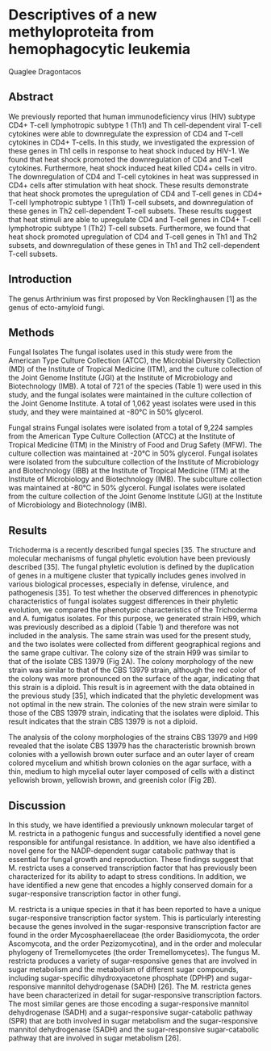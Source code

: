 # Descriptives of a new methyloproteita from hemophagocytic leukemia
Quaglee Dragontacos


## Abstract
We previously reported that human immunodeficiency virus (HIV) subtype CD4+ T-cell lymphotropic subtype 1 (Th1) and Th cell-dependent viral T-cell cytokines were able to downregulate the expression of CD4 and T-cell cytokines in CD4+ T-cells. In this study, we investigated the expression of these genes in Th1 cells in response to heat shock induced by HIV-1. We found that heat shock promoted the downregulation of CD4 and T-cell cytokines. Furthermore, heat shock induced heat killed CD4+ cells in vitro. The downregulation of CD4 and T-cell cytokines in heat was suppressed in CD4+ cells after stimulation with heat shock. These results demonstrate that heat shock promotes the upregulation of CD4 and T-cell genes in CD4+ T-cell lymphotropic subtype 1 (Th1) T-cell subsets, and downregulation of these genes in Th2 cell-dependent T-cell subsets. These results suggest that heat stimuli are able to upregulate CD4 and T-cell genes in CD4+ T-cell lymphotropic subtype 1 (Th2) T-cell subsets. Furthermore, we found that heat shock promoted upregulation of CD4 and T-cell genes in Th1 and Th2 subsets, and downregulation of these genes in Th1 and Th2 cell-dependent T-cell subsets.


## Introduction
The genus Arthrinium was first proposed by Von Recklinghausen [1] as the genus of ecto-amyloid fungi.


## Methods
Fungal Isolates
The fungal isolates used in this study were from the American Type Culture Collection (ATCC), the Microbial Diversity Collection (MD) of the Institute of Tropical Medicine (ITM), and the culture collection of the Joint Genome Institute (JGI) at the Institute of Microbiology and Biotechnology (IMB). A total of 721 of the species (Table 1) were used in this study, and the fungal isolates were maintained in the culture collection of the Joint Genome Institute. A total of 1,062 yeast isolates were used in this study, and they were maintained at -80°C in 50% glycerol.

Fungal strains
Fungal isolates were isolated from a total of 9,224 samples from the American Type Culture Collection (ATCC) at the Institute of Tropical Medicine (ITM) in the Ministry of Food and Drug Safety (MFW). The culture collection was maintained at -20°C in 50% glycerol. Fungal isolates were isolated from the subculture collection of the Institute of Microbiology and Biotechnology (IBB) at the Institute of Tropical Medicine (ITM) at the Institute of Microbiology and Biotechnology (IMB). The subculture collection was maintained at -80°C in 50% glycerol. Fungal isolates were isolated from the culture collection of the Joint Genome Institute (JGI) at the Institute of Microbiology and Biotechnology (IMB).


## Results
Trichoderma is a recently described fungal species [35. The structure and molecular mechanisms of fungal phyletic evolution have been previously described [35]. The fungal phyletic evolution is defined by the duplication of genes in a multigene cluster that typically includes genes involved in various biological processes, especially in defense, virulence, and pathogenesis [35]. To test whether the observed differences in phenotypic characteristics of fungal isolates suggest differences in their phyletic evolution, we compared the phenotypic characteristics of the Trichoderma and A. fumigatus isolates. For this purpose, we generated strain H99, which was previously described as a diploid (Table 1) and therefore was not included in the analysis. The same strain was used for the present study, and the two isolates were collected from different geographical regions and the same grape cultivar. The colony size of the strain H99 was similar to that of the isolate CBS 13979 (Fig 2A). The colony morphology of the new strain was similar to that of the CBS 13979 strain, although the red color of the colony was more pronounced on the surface of the agar, indicating that this strain is a diploid. This result is in agreement with the data obtained in the previous study [35], which indicated that the phyletic development was not optimal in the new strain. The colonies of the new strain were similar to those of the CBS 13979 strain, indicating that the isolates were diploid. This result indicates that the strain CBS 13979 is not a diploid.

The analysis of the colony morphologies of the strains CBS 13979 and H99 revealed that the isolate CBS 13979 has the characteristic brownish brown colonies with a yellowish brown outer surface and an outer layer of cream colored mycelium and whitish brown colonies on the agar surface, with a thin, medium to high mycelial outer layer composed of cells with a distinct yellowish brown, yellowish brown, and greenish color (Fig 2B).


## Discussion
In this study, we have identified a previously unknown molecular target of M. restricta in a pathogenic fungus and successfully identified a novel gene responsible for antifungal resistance. In addition, we have also identified a novel gene for the NADP-dependent sugar catabolic pathway that is essential for fungal growth and reproduction. These findings suggest that M. restricta uses a conserved transcription factor that has previously been characterized for its ability to adapt to stress conditions. In addition, we have identified a new gene that encodes a highly conserved domain for a sugar-responsive transcription factor in other fungi.

M. restricta is a unique species in that it has been reported to have a unique sugar-responsive transcription factor system. This is particularly interesting because the genes involved in the sugar-responsive transcription factor are found in the order Mycosphaerellaceae (the order Basidiomycota, the order Ascomycota, and the order Pezizomycotina), and in the order and molecular phylogeny of Tremellomycetes (the order Tremellomycetes). The fungus M. restricta produces a variety of sugar-responsive genes that are involved in sugar metabolism and the metabolism of different sugar compounds, including sugar-specific dihydroxyacetone phosphate (DPHP) and sugar-responsive mannitol dehydrogenase (SADH) [26]. The M. restricta genes have been characterized in detail for sugar-responsive transcription factors. The most similar genes are those encoding a sugar-responsive mannitol dehydrogenase (SADH) and a sugar-responsive sugar-catabolic pathway (SPR) that are both involved in sugar metabolism and the sugar-responsive mannitol dehydrogenase (SADH) and the sugar-responsive sugar-catabolic pathway that are involved in sugar metabolism [26].
